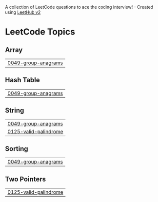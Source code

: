 A collection of LeetCode questions to ace the coding interview! - Created using [LeetHub v2](https://github.com/arunbhardwaj/LeetHub-2.0)
<!---LeetCode Topics Start-->
# LeetCode Topics
## Array
|  |
| ------- |
| [0049-group-anagrams](https://github.com/nealprabhu/leetcode/tree/master/0049-group-anagrams) |
## Hash Table
|  |
| ------- |
| [0049-group-anagrams](https://github.com/nealprabhu/leetcode/tree/master/0049-group-anagrams) |
## String
|  |
| ------- |
| [0049-group-anagrams](https://github.com/nealprabhu/leetcode/tree/master/0049-group-anagrams) |
| [0125-valid-palindrome](https://github.com/nealprabhu/leetcode/tree/master/0125-valid-palindrome) |
## Sorting
|  |
| ------- |
| [0049-group-anagrams](https://github.com/nealprabhu/leetcode/tree/master/0049-group-anagrams) |
## Two Pointers
|  |
| ------- |
| [0125-valid-palindrome](https://github.com/nealprabhu/leetcode/tree/master/0125-valid-palindrome) |
<!---LeetCode Topics End-->